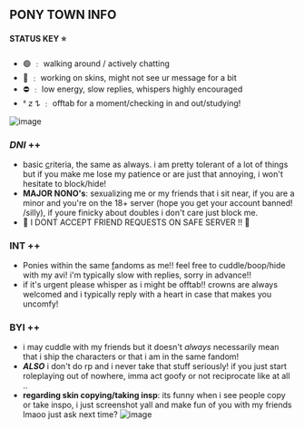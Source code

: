 ## PONY TOWN INFO 

#### STATUS KEY ⭐️

- 🟢 ﹕ walking around / actively chatting
- 🌙 ﹕ working on skins, might not see ur message for a bit
- ⛔️ ﹕ low energy, slow replies, whispers highly encouraged
- ᶻ 𝗓 𐰁  ﹕ offtab for a moment/checking in and out/studying!

![image](https://64.media.tumblr.com/1a1cdd125d52d08ee33f2a9106cea126/tumblr_ohkns63pMp1uerrt0o3_540.gif)

### ***DNI*** ++  
- basic [c](https://dni-criteria.carrd.co)riteria, the same as always. i am pretty tolerant of a lot of things but if you make me lose my patience or are just that annoying, i won't hesitate to block/hide!
- **MAJOR NONO's**: sexualizing me or my friends that i sit near, if you are a minor and you're on the 18+ server (hope you get your account banned! /silly), if youre finicky about doubles i don't care just block me.
- 🚫 I DONT ACCEPT FRIEND REQUESTS ON SAFE SERVER !! 🚫

### **INT** ++ 
- Ponies within the same [f](https://rentry.co/thoughtcrimes)andoms as me!! feel free to cuddle/boop/hide with my avi! i'm typically slow with replies, sorry in advance!! 
- if it's urgent please whisper as i might be offtab!! crowns are always welcomed and i typically reply with a heart in case that makes you uncomfy!

### **BYI** ++ 
- i may cuddle with my friends but it doesn't *always* necessarily mean that i ship the characters or that i am in the same fandom!
- ***ALSO*** i don't do rp and i never take that stuff seriously! 
if you just start roleplaying out of nowhere, imma act goofy or not reciprocate like at all ..
- **regarding skin copying/taking insp**: its funny when i see people copy or take inspo, i just screenshot yall and make fun of you with my friends lmaoo just ask next time?
![image](https://78.media.tumblr.com/61faa55fdebb0bf5838b38923e97bbf9/tumblr_ohivxzydc51uerrt0o2_1280.gif)



<!--
**usagj/usagj** is a ✨ _special_ ✨ repository because its `README.md` (this file) appears on your GitHub profile.

Here are some ideas to get you started:

- 🔭 I’m currently working on ...
- 🌱 I’m currently learning ...
- 👯 I’m looking to collaborate on ...
- 🤔 I’m looking for help with ...
- 💬 Ask me about ...
- 📫 How to reach me: ...
- 😄 Pronouns: ...
- ⚡ Fun fact: ...
-->
